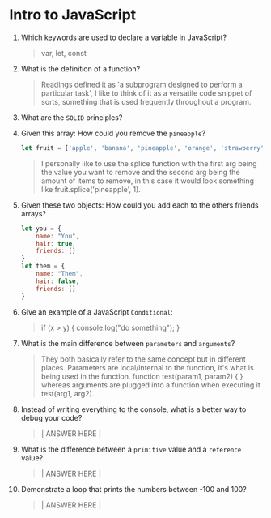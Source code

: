 # Intro to JavaScript
01. Which keywords are used to declare a variable in JavaScript?

    > var, let, const

02. What is the definition of a function?

    > Readings defined it as 'a subprogram designed to perform a particular task', I like to think of it as a versatile code snippet of sorts, something that is used frequently throughout a program.

03. What are the `SOLID` principles?

    >

04. Given this array: How could you remove the `pineapple`?

    ```js
    let fruit = ['apple', 'banana', 'pineapple', 'orange', 'strawberry']
    ```

    > I personally like to use the splice function with the first arg being the value you want to remove and the second arg being the amount of items to remove, in this case it would look something like fruit.splice('pineapple', 1).

05. Given these two objects: How could you add each to the others friends arrays?

    ```js
    let you = {
        name: "You",
        hair: true,
        friends: []
    }
    let them = {
        name: "Them",
        hair: false,
        friends: []
    }
    ```

    >

06. Give an example of a JavaScript `Conditional`:

    > if (x > y) { console.log("do something"); }

07. What is the main difference between `parameters` and `arguments`?

    > They both basically refer to the same concept but in different places. Parameters are local/internal to the function, it's what is being used in the function. function test(param1, param2) { } whereas arguments are plugged into a function when executing it test(arg1, arg2).

08. Instead of writing everything to the console, what is a better way to debug your code?

    > | ANSWER HERE |

09. What is the difference between a `primitive` value and a `reference` value?

    > | ANSWER HERE |

10. Demonstrate a loop that prints the numbers between -100 and 100?

    > | ANSWER HERE |

